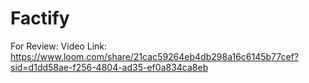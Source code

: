 # Factify
For Review:
Video Link:  
https://www.loom.com/share/21cac59264eb4db298a16c6145b77cef?sid=d1dd58ae-f256-4804-ad35-ef0a834ca8eb

